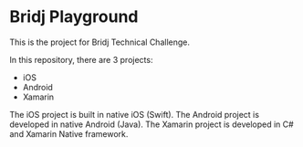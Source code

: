 # Bridj Playground
This is the project for Bridj Technical Challenge.

In this repository, there are 3 projects:
- iOS
- Android
- Xamarin 

The iOS project is built in native iOS (Swift).
The Android project is developed in native Android (Java).
The Xamarin project is developed in C# and Xamarin Native framework.